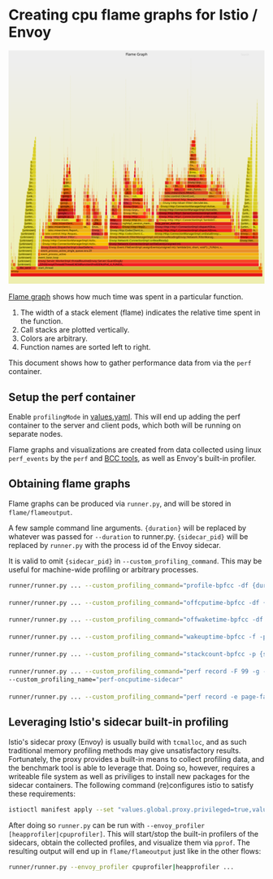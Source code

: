 # Creating cpu flame graphs for Istio / Envoy

![example](example_flame_graph/example_flagmegraph.svg)

[Flame graph](http://www.brendangregg.com/perf.html#FlameGraphs) shows how much time was spent in a particular function.
1. The width of a stack element (flame) indicates the relative time spent in the function.
1. Call stacks are plotted vertically.
1. Colors are arbitrary.
1. Function names are sorted left to right.

This document shows how to gather performance data from via the `perf` container.

## Setup the perf container

Enable `profilingMode` in [values.yaml](../values.yaml). This will end up adding the perf
container to the server and client pods, which both will be running on separate nodes.

Flame graphs and visualizations are created from data collected using linux `perf_events`
by the `perf` and [BCC tools](https://github.com/iovisor/bcc), as well as Envoy's built-in profiler.

## Obtaining flame graphs

Flame graphs can be produced via `runner.py`, and will be stored in `flame/flameoutput`.

A few sample command line arguments. `{duration}` will be replaced by
whatever was passed for `--duration` to runner.py. `{sidecar_pid}` will
be replaced by `runner.py` with the process id of the Envoy sidecar.

It is valid to omit `{sidecar_pid}` in `--custom_profiling_command`.
This may be useful for machine-wide profiling or arbitrary processes.

```bash
runner/runner.py ... --custom_profiling_command="profile-bpfcc -df {duration} -p {sidecar_pid}" --custom_profiling_name="bcc-oncputime-sidecar"

runner/runner.py ... --custom_profiling_command="offcputime-bpfcc -df {duration} -p {sidecar_pid}" --custom_profiling_name="bcc-offcputime-sidecar"

runner/runner.py ... --custom_profiling_command="offwaketime-bpfcc -df {duration} -p {sidecar_pid}" --custom_profiling_name="bcc-offwaketime-sidecar"

runner/runner.py ... --custom_profiling_command="wakeuptime-bpfcc -f -p {sidecar_pid} {duration}" --custom_profiling_name="bcc-wakeuptime-sidecar"

runner/runner.py ... --custom_profiling_command="stackcount-bpfcc -p {sidecar_pid} *alloc* -fD {duration}" --custom_profiling_name="bcc-stackcount-alloc"

runner/runner.py ... --custom_profiling_command="perf record -F 99 -g -p {sidecar_pid} -- sleep {duration} && perf script | ~/FlameGraph/stackcollapse-perf.pl | c++filt -n"
--custom_profiling_name="perf-oncputime-sidecar"

runner/runner.py ... --custom_profiling_command="perf record -e page-faults -g -p {sidecar_pid} -- sleep {duration} && perf script | ~/FlameGraph/stackcollapse-perf.pl | c++filt -n" --custom_profiling_name="perf-pagefaults-sidecar"

```

## Leveraging Istio's sidecar built-in profiling

Istio's sidecar proxy (Envoy) is usually build with `tcmalloc`, and as such traditional memory profiling
methods may give unsatisfactory results. Fortunately, the proxy provides a built-in means to collect
profiling data, and the benchmark tool is able to leverage that. Doing so, however, requires a writeable
file system as well as priviliges to install new packages for the sidecar containers. The following
command (re)configures istio to satisfy these requirements:

```bash
istioctl manifest apply --set "values.global.proxy.privileged=true,values.global.proxy.enableCoreDump=true"
```

After doing so `runner.py` can be run with `--envoy_profiler [heapprofiler|cpuprofiler]`. This will start/stop
the built-in profilers of the sidecars, obtain the collected profiles, and visualize them via `pprof`.
The resulting output will end up in `flame/flameoutput` just like in the other flows:

```bash
runner/runner.py --envoy_profiler cpuprofiler|heapprofiler ...
```
